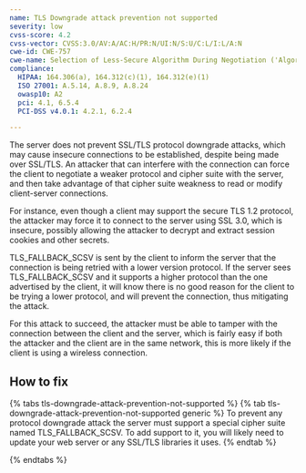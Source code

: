 ```yaml
---
name: TLS Downgrade attack prevention not supported
severity: low
cvss-score: 4.2
cvss-vector: CVSS:3.0/AV:A/AC:H/PR:N/UI:N/S:U/C:L/I:L/A:N
cwe-id: CWE-757
cwe-name: Selection of Less-Secure Algorithm During Negotiation ('Algorithm Downgrade')
compliance:
  HIPAA: 164.306(a), 164.312(c)(1), 164.312(e)(1)
  ISO 27001: A.5.14, A.8.9, A.8.24
  owasp10: A2
  pci: 4.1, 6.5.4
  PCI-DSS v4.0.1: 4.2.1, 6.2.4

---            
```


The server does not prevent SSL/TLS protocol downgrade attacks, which may cause insecure connections to be established, despite being made over SSL/TLS. An attacker that can interfere with the connection can force the client to negotiate a weaker protocol and cipher suite with the server, and then take advantage of that cipher suite weakness to read or modify client-server connections.

For instance, even though a client may support the secure TLS 1.2 protocol, the attacker may force it to connect to the server using SSL 3.0, which is insecure, possibly allowing the attacker to decrypt and extract session cookies and other secrets.

TLS_FALLBACK_SCSV is sent by the client to inform the server that the connection is being retried with a lower version protocol. If the server sees TLS_FALLBACK_SCSV and it supports a higher protocol than the one advertised by the client, it will know there is no good reason for the client to be trying a lower protocol, and will prevent the connection, thus mitigating the attack.

For this attack to succeed, the attacker must be able to tamper with the connection between the client and the server, which is fairly easy if both the attacker and the client are in the same network, this is more likely if the client is using a wireless connection.

## How to fix

{% tabs tls-downgrade-attack-prevention-not-supported %}
{% tab tls-downgrade-attack-prevention-not-supported generic %}
To prevent any protocol downgrade attack the server must support a special cipher suite named TLS_FALLBACK_SCSV. To add support to it, you will likely need to update your web server or any SSL/TLS libraries it uses.
{% endtab %}

{% endtabs %}
